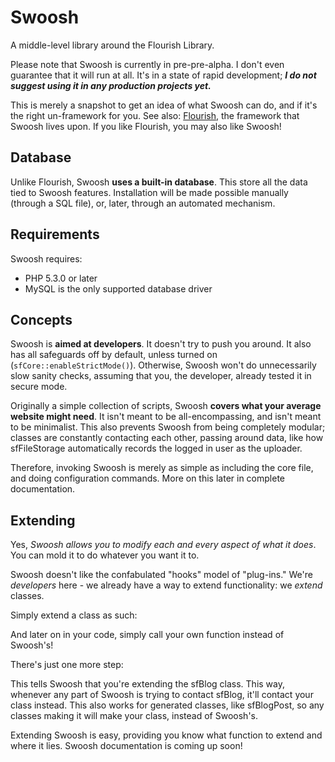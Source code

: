 Swoosh
======

A middle-level library around the Flourish Library.

Please note that Swoosh is currently in pre-pre-alpha. I don't even guarantee that it will run at
all. It's in a state of rapid development; ***I do not suggest using it in any production
projects yet.***

This is merely a snapshot to get an idea of what Swoosh can do, and if it's the right un-framework
for you. See also: [Flourish](http://flourishlib.com), the framework that Swoosh lives upon. If you
like Flourish, you may also like Swoosh!

## Database

Unlike Flourish, Swoosh **uses a built-in database**. This store all the data tied to Swoosh
features. Installation will be made possible manually (through a SQL file), or, later, through
an automated mechanism.

## Requirements

Swoosh requires:
* PHP 5.3.0 or later
* MySQL is the only supported database driver

## Concepts

Swoosh is **aimed at developers**. It doesn't try to push you around. It also has all safeguards
off by default, unless turned on (``sfCore::enableStrictMode()``). Otherwise, Swoosh won't do
unnecessarily slow sanity checks, assuming that you, the developer, already tested it in secure
mode.

Originally a simple collection of scripts, Swoosh **covers what your average website might need**.
It isn't meant to be all-encompassing, and isn't meant to be minimalist. This also prevents Swoosh
from being completely modular; classes are constantly contacting each other, passing around data,
like how sfFileStorage automatically records the logged in user as the uploader.

Therefore, invoking Swoosh is merely as simple as including the core file, and doing configuration
commands. More on this later in complete documentation.

## Extending 

Yes, *Swoosh allows you to modify each and every aspect of what it does*. You can mold it to do
whatever you want it to.

Swoosh doesn't like the confabulated "hooks" model of "plug-ins." We're *developers* here - we
already have a way to extend functionality: we *extend* classes.

Simply extend a class as such:
 <?php
 class myBlog extends sfBlog {
 	public static function makePost($params){
 		// do something before submitting the post to Swoosh
 		parent::makePost($params);
 		// parameters simplified
 	}
 }
 ?>

And later on in your code, simply call your own function instead of Swoosh's!

There's just one more step:
 <?php
 sfCore::extend('sfBlog', 'myBlog');
 ?>

This tells Swoosh that you're extending the sfBlog class. This way, whenever any part of Swoosh
is trying to contact sfBlog, it'll contact your class instead. This also works for generated
classes, like sfBlogPost, so any classes making it will make your class, instead of Swoosh's.

Extending Swoosh is easy, providing you know what function to extend and where it lies. Swoosh
documentation is coming up soon!
